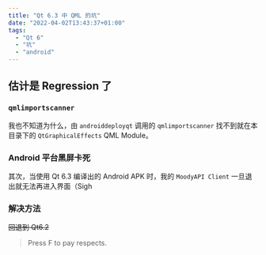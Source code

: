 ```yaml
---
title: "Qt 6.3 中 QML 的坑"
date: "2022-04-02T13:43:37+01:00"
tags:
  - "Qt 6"
  - "坑"
  - "android"
---
```


## 估计是 Regression 了

### `qmlimportscanner`

我也不知道为什么，由 `androiddeployqt` 调用的 `qmlimportscanner` 找不到就在本目录下的 `QtGraphicalEffects` QML Module。

### Android 平台黑屏卡死

其次，当使用 Qt 6.3 编译出的 Android APK 时，我的 `MoodyAPI Client` 一旦退出就无法再进入界面（Sigh

### 解决方法

~~回退到 Qt6.2~~

> Press F to pay respects.
